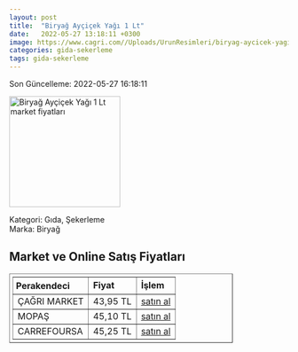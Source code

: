 ```yaml
---
layout: post
title:  "Biryağ Ayçiçek Yağı 1 Lt"
date:   2022-05-27 13:18:11 +0300
image: https://www.cagri.com//Uploads/UrunResimleri/biryag-aycicek-yagi-1-lt-e2af.jpg
categories: gida-sekerleme
tags: gida-sekerleme
---
```


Son Güncelleme: 2022-05-27 16:18:11

<img src="https://www.cagri.com//Uploads/UrunResimleri/biryag-aycicek-yagi-1-lt-e2af.jpg" width="200" alt="Biryağ Ayçiçek Yağı 1 Lt market fiyatları" />

Kategori: Gıda, Şekerleme
<br />
Marka: Biryağ

<h2>Market ve Online Satış Fiyatları</h2>

<table border="1" style="padding: 5px;width:80%;">
  <tr>
    <td style="padding: 5px;"><strong>Perakendeci</strong></td>
    <td><strong>Fiyat</strong></td>
    <td><strong>İşlem</strong></td>
  </tr>
  <tr>
              <td title="Çağrı Market">ÇAĞRI MARKET</td>
              <td>43,95 TL</td>
              <td><a title="Çağrı Market" target="_blank" href="https://www.cagri.com/biryag-aycicek-yagi-1-lt">satın al</a></td>
            </tr><tr>
              <td title="Mopaş">MOPAŞ</td>
              <td>45,10 TL</td>
              <td><a title="Mopaş" target="_blank" href="https://www.mopas.com.tr/biryag-aycicek-1-l/p/1796">satın al</a></td>
            </tr><tr>
              <td title="CarrefourSA">CARREFOURSA</td>
              <td>45,25 TL</td>
              <td><a title="CarrefourSA" target="_blank" href="https://www.carrefoursa.com/biryag-aycicek-yagi-1-lt-p-30072273">satın al</a></td>
            </tr>
</table>
